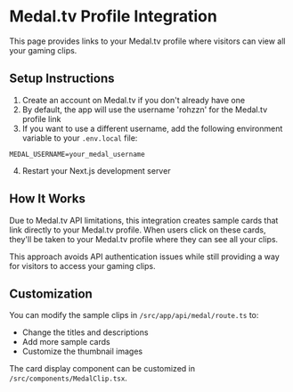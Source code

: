 # Medal.tv Profile Integration

This page provides links to your Medal.tv profile where visitors can view all your gaming clips.

## Setup Instructions

1. Create an account on Medal.tv if you don't already have one
2. By default, the app will use the username 'rohzzn' for the Medal.tv profile link
3. If you want to use a different username, add the following environment variable to your `.env.local` file:

```
MEDAL_USERNAME=your_medal_username
```

4. Restart your Next.js development server

## How It Works

Due to Medal.tv API limitations, this integration creates sample cards that link directly to your Medal.tv profile. When users click on these cards, they'll be taken to your Medal.tv profile where they can see all your clips.

This approach avoids API authentication issues while still providing a way for visitors to access your gaming clips.

## Customization

You can modify the sample clips in `/src/app/api/medal/route.ts` to:
- Change the titles and descriptions
- Add more sample cards
- Customize the thumbnail images

The card display component can be customized in `/src/components/MedalClip.tsx`.
